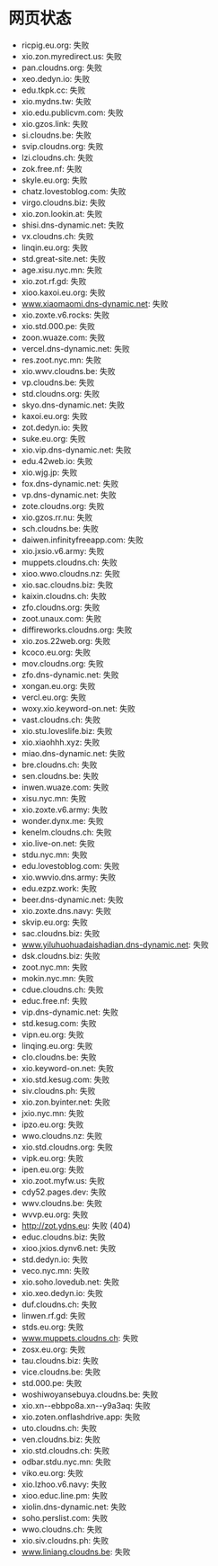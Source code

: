 # 网页状态
- ricpig.eu.org: 失败
- xio.zon.myredirect.us: 失败
- pan.cloudns.org: 失败
- xeo.dedyn.io: 失败
- edu.tkpk.cc: 失败
- xio.mydns.tw: 失败
- xio.edu.publicvm.com: 失败
- xio.gzos.link: 失败
- si.cloudns.be: 失败
- svip.cloudns.org: 失败
- lzi.cloudns.ch: 失败
- zok.free.nf: 失败
- skyle.eu.org: 失败
- chatz.lovestoblog.com: 失败
- virgo.cloudns.biz: 失败
- xio.zon.lookin.at: 失败
- shisi.dns-dynamic.net: 失败
- vx.cloudns.ch: 失败
- linqin.eu.org: 失败
- std.great-site.net: 失败
- age.xisu.nyc.mn: 失败
- xio.zot.rf.gd: 失败
- xioo.kaxoi.eu.org: 失败
- www.xiaomaomi.dns-dynamic.net: 失败
- xio.zoxte.v6.rocks: 失败
- xio.std.000.pe: 失败
- zoon.wuaze.com: 失败
- vercel.dns-dynamic.net: 失败
- res.zoot.nyc.mn: 失败
- xio.wwv.cloudns.be: 失败
- vp.cloudns.be: 失败
- std.cloudns.org: 失败
- skyo.dns-dynamic.net: 失败
- kaxoi.eu.org: 失败
- zot.dedyn.io: 失败
- suke.eu.org: 失败
- xio.vip.dns-dynamic.net: 失败
- edu.42web.io: 失败
- xio.wjg.jp: 失败
- fox.dns-dynamic.net: 失败
- vp.dns-dynamic.net: 失败
- zote.cloudns.org: 失败
- xio.gzos.rr.nu: 失败
- sch.cloudns.be: 失败
- daiwen.infinityfreeapp.com: 失败
- xio.jxsio.v6.army: 失败
- muppets.cloudns.ch: 失败
- xioo.wwo.cloudns.nz: 失败
- xio.sac.cloudns.biz: 失败
- kaixin.cloudns.ch: 失败
- zfo.cloudns.org: 失败
- zoot.unaux.com: 失败
- diffireworks.cloudns.org: 失败
- xio.zos.22web.org: 失败
- kcoco.eu.org: 失败
- mov.cloudns.org: 失败
- zfo.dns-dynamic.net: 失败
- xongan.eu.org: 失败
- vercl.eu.org: 失败
- woxy.xio.keyword-on.net: 失败
- vast.cloudns.ch: 失败
- xio.stu.loveslife.biz: 失败
- xio.xiaohhh.xyz: 失败
- miao.dns-dynamic.net: 失败
- bre.cloudns.ch: 失败
- sen.cloudns.be: 失败
- inwen.wuaze.com: 失败
- xisu.nyc.mn: 失败
- xio.zoxte.v6.army: 失败
- wonder.dynx.me: 失败
- kenelm.cloudns.ch: 失败
- xio.live-on.net: 失败
- stdu.nyc.mn: 失败
- edu.lovestoblog.com: 失败
- xio.wwvio.dns.army: 失败
- edu.ezpz.work: 失败
- beer.dns-dynamic.net: 失败
- xio.zoxte.dns.navy: 失败
- skvip.eu.org: 失败
- sac.cloudns.biz: 失败
- www.yiluhuohuadaishadian.dns-dynamic.net: 失败
- dsk.cloudns.biz: 失败
- zoot.nyc.mn: 失败
- mokin.nyc.mn: 失败
- cdue.cloudns.ch: 失败
- educ.free.nf: 失败
- vip.dns-dynamic.net: 失败
- std.kesug.com: 失败
- vipn.eu.org: 失败
- linqing.eu.org: 失败
- clo.cloudns.be: 失败
- xio.keyword-on.net: 失败
- xio.std.kesug.com: 失败
- siv.cloudns.ph: 失败
- xio.zon.byinter.net: 失败
- jxio.nyc.mn: 失败
- ipzo.eu.org: 失败
- wwo.cloudns.nz: 失败
- xio.std.cloudns.org: 失败
- vipk.eu.org: 失败
- ipen.eu.org: 失败
- xio.zoot.myfw.us: 失败
- cdy52.pages.dev: 失败
- wwv.cloudns.be: 失败
- wvvp.eu.org: 失败
- http://zot.ydns.eu: 失败 (404)
- educ.cloudns.biz: 失败
- xioo.jxios.dynv6.net: 失败
- std.dedyn.io: 失败
- veco.nyc.mn: 失败
- xio.soho.lovedub.net: 失败
- xio.xeo.dedyn.io: 失败
- duf.cloudns.ch: 失败
- linwen.rf.gd: 失败
- stds.eu.org: 失败
- www.muppets.cloudns.ch: 失败
- zosx.eu.org: 失败
- tau.cloudns.biz: 失败
- vice.cloudns.be: 失败
- std.000.pe: 失败
- woshiwoyansebuya.cloudns.be: 失败
- xio.xn--ebbpo8a.xn--y9a3aq: 失败
- xio.zoten.onflashdrive.app: 失败
- uto.cloudns.ch: 失败
- ven.cloudns.biz: 失败
- xio.std.cloudns.ch: 失败
- odbar.stdu.nyc.mn: 失败
- viko.eu.org: 失败
- xio.lzhoo.v6.navy: 失败
- xioo.educ.line.pm: 失败
- xiolin.dns-dynamic.net: 失败
- soho.perslist.com: 失败
- wwo.cloudns.ch: 失败
- xio.siv.cloudns.ph: 失败
- www.liniang.cloudns.be: 失败
